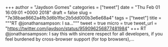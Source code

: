 
+++
author = "Jaydson Gomes"
categories = ["tweet"]
date = "Thu Feb 01 16:09:01 +0000 2018"
draft = false
slug = "7e38bae8662a4fb3d6b1fbc2b5dd000b3e6e68a4"
tags = ["tweet"]
title = """RT @jonathansampson: I sa..."""
tweet = true
micro = true
tweet_url = "https://twitter.com/jaydson/status/959096256877481984"
+++
RT @jonathansampson: I say this with sincere respect for all developers, if you feel burdened by cross-browser support (for top browsers),…
